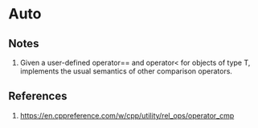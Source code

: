 # Auto

## Notes
1. Given a user-defined operator== and operator< for objects of type T, implements the usual semantics of other comparison operators.


## References

1. https://en.cppreference.com/w/cpp/utility/rel_ops/operator_cmp

